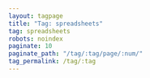 ```yaml
---
layout: tagpage
title: "Tag: spreadsheets"
tag: spreadsheets
robots: noindex
paginate: 10
paginate_path: "/tag/:tag/page/:num/"
tag_permalink: /tag/:tag
---
```

